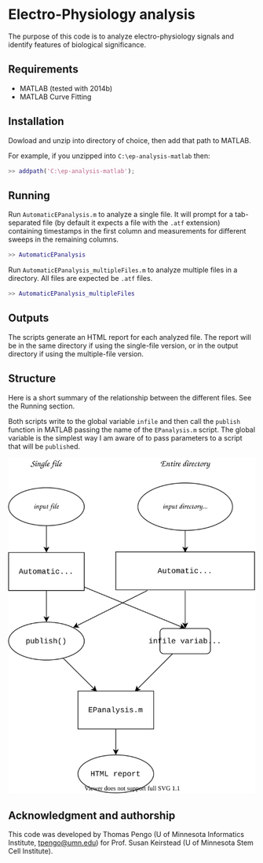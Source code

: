 # Electro-Physiology analysis

The purpose of this code is to analyze electro-physiology signals and 
identify features of biological significance.

## Requirements

  - MATLAB (tested with 2014b)
  - MATLAB Curve Fitting 

## Installation

Dowload and unzip into directory of choice, then add that path to MATLAB.

For example, if you unzipped into `C:\ep-analysis-matlab` then:

```MATLAB
>> addpath('C:\ep-analysis-matlab');
```

## Running

Run `AutomaticEPanalysis.m` to analyze a single file. It will prompt for a tab-separated file (by default it expects a file with the `.atf` extension) containing timestamps in the first column and measurements for different sweeps in the remaining columns.

```MATLAB
>> AutomaticEPanalysis
```

Run `AutomaticEPanalysis_multipleFiles.m` to analyze multiple files in a directory. All files are expected be `.atf` files.

```MATLAB
>> AutomaticEPanalysis_multipleFiles
```


## Outputs

The scripts generate an HTML report for each analyzed file. The report will be in the same directory if using the single-file version, or in the output directory if using the multiple-file version.


## Structure

Here is a short summary of the relationship between the different files. See the Running section.

Both scripts write to the global variable `infile` and then call the `publish` function in MATLAB passing the name of the `EPanalysis.m` script. The global variable is the simplest way I am aware of to pass parameters to a script that will be `publish`ed.

<img src="./modules.drawio.svg">

## Acknowledgment and authorship

This code was developed by Thomas Pengo (U of Minnesota Informatics 
Institute, tpengo@umn.edu) for Prof. Susan Keirstead (U of Minnesota Stem Cell Institute).


